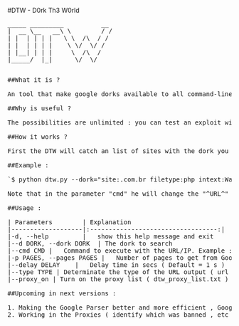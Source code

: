 #DTW - D0rk Th3 W0rld

<pre>_____ _________          __
|  __ \__   __\ \        / /
| |  | | | |   \ \  /\  / / 
| |  | | | |    \ \/  \/ /  
| |__| | | |     \  /\  /   
|_____/  |_|      \/  \/<pre>

##What it is ?

An tool that make google dorks available to all command-line programs .

##Why is useful ?

The possibilities are unlimited : you can test an exploit with the dork ; automate attacks ; check which server is up ; etcetera ...

##How it works ?

First the DTW will catch an list of sites with the dork you passed , in Google , after he will execute an command that you specified looping through the list of URLs .

##Example :

`$ python dtw.py --dork="site:.com.br filetype:php intext:Warning:" --cmd="ping -c 1 ^URL^"`

Note that in the parameter "cmd" he will change the "^URL^" to the site n-times .

##Usage :

| Parameters        | Explanation
|-------------------|:----------------------------------:|
|-d, --help         |   show this help message and exit       
|--d DORK, --dork DORK  | The dork to search         
|--cmd CMD |   Command to execute with the URL/IP. Example : --dork="ping -c 5 ^URL^"
|-p PAGES, --pages PAGES |   Number of pages to get from Google
|--delay DELAY    |   Delay time in secs ( Default = 1 s )
|--type TYPE | Determinate the type of the URL output ( url , ip or path )
|--proxy_on | Turn on the proxy list ( dtw_proxy_list.txt )

##Upcoming in next versions :

1. Making the Google Parser better and more efficient , Google Ajax obtains less results and ban easily
2. Working in the Proxies ( identify which was banned , etc )



